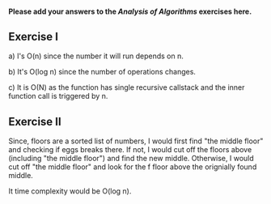 #### Please add your answers to the ***Analysis of  Algorithms*** exercises here.

## Exercise I

a)
I's O(n) since the number it will run depends on n. 

b)
It's O(log n) since the number of operations changes.

c)
It is O(N) as the function has single recursive callstack and the inner function call is triggered by n. 
## Exercise II

Since, floors are a sorted list of numbers, I would first find "the middle floor" and checking if eggs breaks there.
If not, I would cut off the floors above (including "the middle floor") and find the new middle. 
Otherwise, I would cut off "the middle floor" and look for the f floor above the orignially found middle. 

It time complexity would be O(log n).
